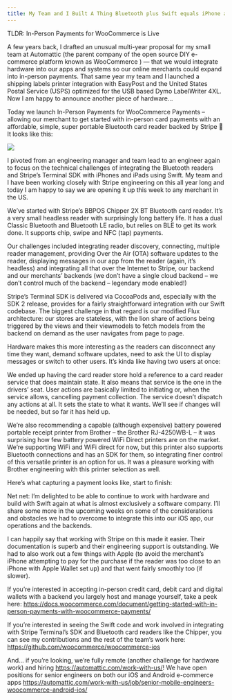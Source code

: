 ```yaml
---
title: My Team and I Built A Thing Bluetooth plus Swift equals iPhone and iPad Payments
---
```


TLDR: In-Person Payments for WooCommerce is Live



A few years back, I drafted an unusual multi-year proposal for my small team at Automattic (the parent company of the open source DIY e-commerce platform known as WooCommerce ) &#8212; that we would integrate hardware into our apps and systems so our online merchants could expand into in-person payments. That same year my team and I launched a shipping labels printer integration with EasyPost and the United States Postal Service (USPS) optimized for the USB based Dymo LabelWriter 4XL. Now I am happy to announce another piece of hardware&#8230;



Today we launch In-Person Payments for WooCommerce Payments &#8211; allowing our merchant to get started with in-person card payments with an affordable, simple, super portable Bluetooth card reader backed by Stripe 🙂 It looks like this:

<img src="https://live.staticflickr.com/65535/51677164402_7554782104_k.jpg"/>

I pivoted from an engineering manager and team lead to an engineer again to focus on the technical challenges of integrating the Bluetooth readers and Stripe’s Terminal SDK with iPhones and iPads using Swift. My team and I have been working closely with Stripe engineering on this all year long and today I am happy to say we are opening it up this week to any merchant in the US.



We’ve started with Stripe’s BBPOS Chipper 2X BT Bluetooth card reader. It’s a very small headless reader with surprisingly long battery life. It has a dual Classic Bluetooth and Bluetooth LE radio, but relies on BLE to get its work done. It supports chip, swipe and NFC (tap) payments.&nbsp;



Our challenges included integrating reader discovery, connecting, multiple reader management, providing Over the Air (OTA) software updates to the reader, displaying messages in our app from the reader (again, it’s headless) and integrating all that over the Internet to Stripe, our backend and our merchants’ backends (we don’t have a single cloud backend &#8211; we don’t control much of the backend &#8211; legendary mode enabled!)







Stripe’s Terminal SDK is delivered via CocoaPods and, especially with the SDK 2 release, provides for a fairly straightforward integration with our Swift codebase. The biggest challenge in that regard is our modified Flux architecture: our stores are stateless, with the lion share of actions being triggered by the views and their viewmodels to fetch models from the backend on demand as the user navigates from page to page.







Hardware makes this more interesting as the readers can disconnect any time they want, demand software updates, need to ask the UI to display messages or switch to other users. It’s kinda like having two users at once:









We ended up having the card reader store hold a reference to a card reader service that does maintain state. It also means that service is the one in the drivers’ seat. User actions are basically limited to initiating or, when the service allows, cancelling payment collection. The service doesn’t dispatch any actions at all. It sets the state to what it wants. We’ll see if changes will be needed, but so far it has held up.



We’re also recommending a capable (although expensive) battery powered portable receipt printer from Brother &#8211; the Brother RJ-4250WB-L &#8211; it was surprising how few battery powered WiFi Direct printers are on the market. We’re supporting WiFi and WiFi direct for now, but this printer also supports Bluetooth connections and has an SDK for them, so integrating finer control of this versatile printer is an option for us. It was a pleasure working with Brother engineering with this printer selection as well.







Here’s what capturing a payment looks like, start to finish:









Net net: I’m delighted to be able to continue to work with hardware and build with Swift again at what is almost exclusively a software company. I’ll share some more in the upcoming weeks on some of the considerations and obstacles we had to overcome to integrate this into our iOS app, our operations and the backends.



I can happily say that working with Stripe on this made it easier. Their documentation is superb and their engineering support is outstanding. We had to also work out a few things with Apple (to avoid the merchant’s iPhone attempting to pay for the purchase if the reader was too close to an iPhone with Apple Wallet set up) and that went fairly smoothly too (if slower).



If you’re interested in accepting in-person credit card, debit card and digital wallets with a backend you largely host and manage yourself, take a peek here: https://docs.woocommerce.com/document/getting-started-with-in-person-payments-with-woocommerce-payments/



If you’re interested in seeing the Swift code and work involved in integrating with Stripe Terminal’s SDK and Bluetooth card readers like the Chipper, you can see my contributions and the rest of the team’s work here: https://github.com/woocommerce/woocommerce-ios



And&#8230; if you’re looking, we’re fully remote (another challenge for hardware work) and hiring https://automattic.com/work-with-us/! We have open positions for senior engineers on both our iOS and Android e-commerce apps https://automattic.com/work-with-us/job/senior-mobile-engineers-woocommerce-android-ios/
